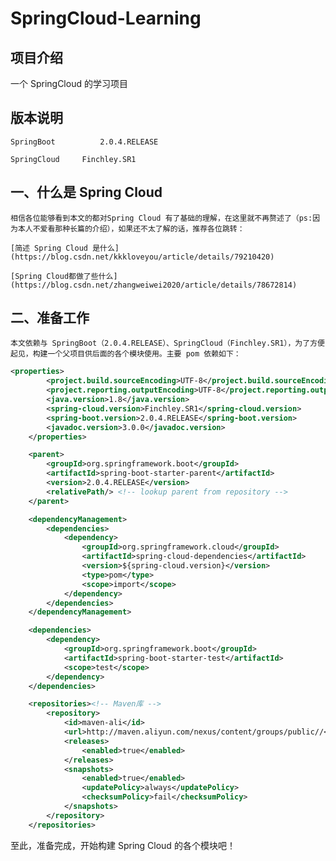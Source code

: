 # SpringCloud-Learning

## 项目介绍
一个 SpringCloud 的学习项目

## 版本说明

	SpringBoot        	2.0.4.RELEASE

	SpringCloud		Finchley.SR1

## 一、什么是 Spring Cloud

	相信各位能够看到本文的都对Spring Cloud 有了基础的理解，在这里就不再赘述了（ps:因为本人不爱看那种长篇的介绍），如果还不太了解的话，推荐各位跳转：
	
	[简述 Spring Cloud 是什么](https://blog.csdn.net/kkkloveyou/article/details/79210420)

	[Spring Cloud都做了些什么](https://blog.csdn.net/zhangweiwei2020/article/details/78672814)

	

## 二、准备工作

	本文依赖与 SpringBoot（2.0.4.RELEASE）、SpringCloud（Finchley.SR1），为了方便起见，构建一个父项目供后面的各个模块使用。主要 pom 依赖如下：

```xml
<properties>
        <project.build.sourceEncoding>UTF-8</project.build.sourceEncoding>
        <project.reporting.outputEncoding>UTF-8</project.reporting.outputEncoding>
        <java.version>1.8</java.version>
        <spring-cloud.version>Finchley.SR1</spring-cloud.version>
        <spring-boot.version>2.0.4.RELEASE</spring-boot.version>
        <javadoc.version>3.0.0</javadoc.version>
    </properties>

    <parent>
        <groupId>org.springframework.boot</groupId>
        <artifactId>spring-boot-starter-parent</artifactId>
        <version>2.0.4.RELEASE</version>
        <relativePath/> <!-- lookup parent from repository -->
    </parent>

    <dependencyManagement>
        <dependencies>
            <dependency>
                <groupId>org.springframework.cloud</groupId>
                <artifactId>spring-cloud-dependencies</artifactId>
                <version>${spring-cloud.version}</version>
                <type>pom</type>
                <scope>import</scope>
            </dependency>
        </dependencies>
    </dependencyManagement>

    <dependencies>
        <dependency>
            <groupId>org.springframework.boot</groupId>
            <artifactId>spring-boot-starter-test</artifactId>
            <scope>test</scope>
        </dependency>
    </dependencies>

    <repositories><!-- Maven库 -->
        <repository>
            <id>maven-ali</id>
            <url>http://maven.aliyun.com/nexus/content/groups/public//</url>
            <releases>
                <enabled>true</enabled>
            </releases>
            <snapshots>
                <enabled>true</enabled>
                <updatePolicy>always</updatePolicy>
                <checksumPolicy>fail</checksumPolicy>
            </snapshots>
        </repository>
    </repositories>
```



至此，准备完成，开始构建 Spring Cloud 的各个模块吧！